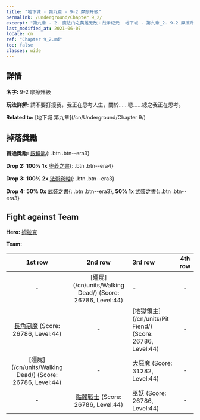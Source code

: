 ```yaml
---
title: "地下城 - 第九章 - 9-2 摩擦升級"
permalink: /Underground/Chapter 9_2/
excerpt: "第九章 - 2. 魔法门之英雄无敌：战争纪元  地下城 - 第九章_2. 9-2 摩擦升級"
last_modified_at: 2021-06-07
locale: cn
ref: "Chapter 9_2.md"
toc: false
classes: wide
---
```


## 詳情

 **名字:** 9-2 摩擦升級

 **玩法詳解:**       請不要打擾我，我正在思考人生，關於……嗯……總之我正在思考。

 **Related to:** [地下城 第九章](/cn/Underground/Chapter 9/)

## 掉落獎勵

 **首通獎勵:** [銀鑰匙](/cn/Items/con_693/){: .btn .btn--era3}

 **Drop 2:** **100% 1x** [奧義之書](/cn/Items/mat_39/){: .btn .btn--era4}

 **Drop 3:** **100% 2x** [法術卷軸](/cn/Items/con_694/){: .btn .btn--era3}

 **Drop 4:** **50% 0x** [武裝之書](/cn/Items/mat_32/){: .btn .btn--era3}, **50% 1x** [武裝之書](/cn/Items/mat_32/){: .btn .btn--era3}


## Fight against Team
 **Hero:** [姆拉克](/cn/heroes/Mullich/)

 **Team:**


  | 1st row | 2nd row | 3rd row | 4th row |
  |:----:|:----:|:----|:----:|
  | - | [殭屍](/cn/units/Walking Dead/) (Score: 26786, Level:44)  | - | - |
  | [長角惡魔](/cn/units/Demon/) (Score: 26786, Level:44)  | - | [地獄領主](/cn/units/Pit Fiend/) (Score: 26786, Level:44)  | - |
  | [殭屍](/cn/units/Walking Dead/) (Score: 26786, Level:44)  | - | [大惡魔](/cn/units/Devil/) (Score: 31282, Level:44)  | - |
  | - | [骷髏戰士](/cn/units/Skeleton/) (Score: 26786, Level:44)  | [巫妖](/cn/units/Lich/) (Score: 26786, Level:44)  | - |


